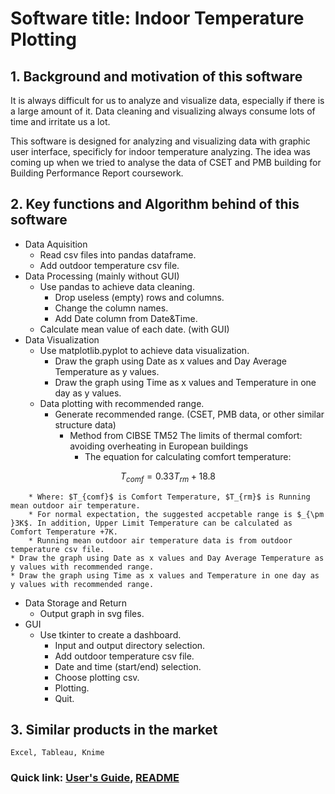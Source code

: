 # Software title: Indoor Temperature Plotting

## 1. Background and motivation of this software
It is always difficult for us to analyze and visualize data, especially if there is a large amount of it. Data cleaning and visualizing always consume lots of time and irritate us a lot.

This software is designed for analyzing and visualizing data with graphic user interface, specificly for indoor temperature analyzing. The idea was coming up when we tried to analyse the data of CSET and PMB building for Building Performance Report coursework.
## 2. Key functions and Algorithm behind of this software
* Data Aquisition
  * Read csv files into pandas dataframe.
  * Add outdoor temperature csv file.
* Data Processing (mainly without GUI)
  * Use pandas to achieve data cleaning.
    * Drop useless (empty) rows and columns.
    * Change the column names.
    * Add Date column from Date&Time.
  * Calculate mean value of each date. (with GUI)
* Data Visualization
  * Use matplotlib.pyplot to achieve data visualization.
    * Draw the graph using Date as x values and Day Average Temperature as y values.
    * Draw the graph using Time as x values and Temperature in one day as y values.
  * Data plotting with recommended range.
    * Generate recommended range. (CSET, PMB data, or other similar structure data)
      * Method from CIBSE TM52 The limits of thermal comfort: avoiding overheating in European buildings
        * The equation for calculating comfort temperature:

$$T_{comf}=0.33T_{rm}+18.8$$

        * Where: $T_{comf}$ is Comfort Temperature, $T_{rm}$ is Running mean outdoor air temperature.
        * For normal expectation, the suggested accpetable range is $_{\pm }3K$. In addition, Upper Limit Temperature can be calculated as Comfort Temperature +7K.
        * Running mean outdoor air temperature data is from outdoor temperature csv file.
    * Draw the graph using Date as x values and Day Average Temperature as y values with recommended range.
    * Draw the graph using Time as x values and Temperature in one day as y values with recommended range.
* Data Storage and Return
  * Output graph in svg files.
* GUI
  * Use tkinter to create a dashboard.
    * Input and output directory selection.
    * Add outdoor temperature csv file.
    * Date and time (start/end) selection.
    * Choose plotting csv.
    * Plotting.
    * Quit.
## 3. Similar products in the market
    Excel, Tableau, Knime

### Quick link: [User's Guide](User's%20Guide.md  ':include'), [README](../README.md ':include')